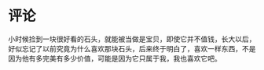 # 评论

小时候捡到一块很好看的石头，就能被当做是宝贝，即使它并不值钱，长大以后，好似忘记了以前究竟为什么喜欢那块石头，后来终于明白了，喜欢一样东西，不是因为他有多完美有多少价值，可能是因为它只属于我，我也喜欢它吧。
